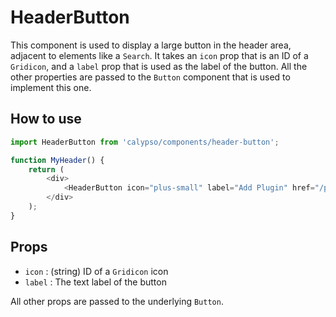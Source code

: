 # HeaderButton

This component is used to display a large button in the header area, adjacent
to elements like a `Search`. It takes an `icon` prop that is an ID of a
`Gridicon`, and a `label` prop that is used as the label of the button. All
the other properties are passed to the `Button` component that is used to
implement this one.

## How to use

```js
import HeaderButton from 'calypso/components/header-button';

function MyHeader() {
	return (
		<div>
			<HeaderButton icon="plus-small" label="Add Plugin" href="/plugins/manage" />
		</div>
	);
}
```

## Props

- `icon` : (string) ID of a `Gridicon` icon
- `label` : The text label of the button

All other props are passed to the underlying `Button`.
